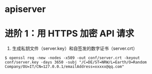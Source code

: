# apiserver

# 进阶 1：用 HTTPS 加密 API 请求

1. 生成私钥文件（server.key）和自签发的数字证书（server.crt）

```shell
$ openssl req -new -nodes -x509 -out conf/server.crt -keyout conf/server.key -days 3650 -subj "/C=DE/ST=NRW/L=Earth/O=Random Company/OU=IT/CN=127.0.0.1/emailAddress=xxxxx@qq.com"
```

